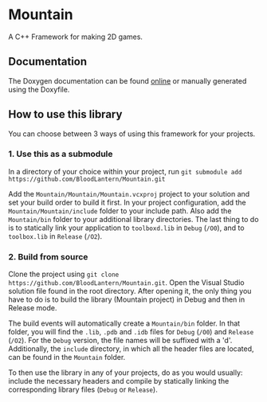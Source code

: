 # Mountain

A C++ Framework for making 2D games.

## Documentation

The Doxygen documentation can be found [online](https://codedocs.xyz/BloodLantern/Mountain/index.html) or manually generated using the Doxyfile.

## How to use this library

You can choose between 3 ways of using this framework for your projects.

### 1. Use this as a submodule

In a directory of your choice within your project, run `git submodule add https://github.com/BloodLantern/Mountain.git`

Add the `Mountain/Mountain/Mountain.vcxproj` project to your solution and set your build order to build it first.
In your project configuration, add the `Mountain/Mountain/include` folder to your include path.
Also add the `Mountain/bin` folder to your additional library directories.
The last thing to do is to statically link your application to `toolboxd.lib` in `Debug` (`/O0`), and to `toolbox.lib` in `Release` (`/O2`).

### 2. Build from source

Clone the project using `git clone https://github.com/BloodLantern/Mountain.git`.
Open the Visual Studio solution file found in the root directory.
After opening it, the only thing you have to do is to build the library (Mountain project) in Debug and then in Release mode.

The build events will automatically create a `Mountain/bin` folder.
In that folder, you will find the `.lib`, `.pdb` and `.idb` files for `Debug` (`/O0`) and `Release` (`/O2`).
For the `Debug` version, the file names will be suffixed with a 'd'.
Additionally, the `include` directory, in which all the header files are located, can be found in the `Mountain` folder.

To then use the library in any of your projects, do as you would usually: include the necessary headers and compile by statically linking the corresponding library files (`Debug` or `Release`).

